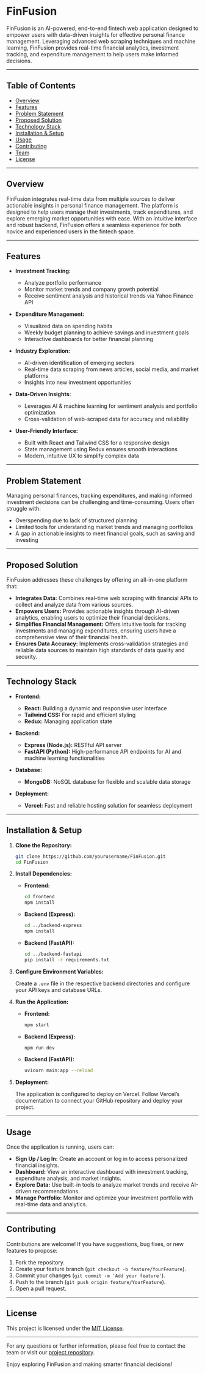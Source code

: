 # FinFusion

FinFusion is an AI-powered, end-to-end fintech web application designed to empower users with data-driven insights for effective personal finance management. Leveraging advanced web scraping techniques and machine learning, FinFusion provides real-time financial analytics, investment tracking, and expenditure management to help users make informed decisions.

---

## Table of Contents

- [Overview](#overview)
- [Features](#features)
- [Problem Statement](#problem-statement)
- [Proposed Solution](#proposed-solution)
- [Technology Stack](#technology-stack)
- [Installation & Setup](#installation--setup)
- [Usage](#usage)
- [Contributing](#contributing)
- [Team](#team)
- [License](#license)

---

## Overview

FinFusion integrates real-time data from multiple sources to deliver actionable insights in personal finance management. The platform is designed to help users manage their investments, track expenditures, and explore emerging market opportunities with ease. With an intuitive interface and robust backend, FinFusion offers a seamless experience for both novice and experienced users in the fintech space.

---

## Features

- **Investment Tracking:**  
  - Analyze portfolio performance  
  - Monitor market trends and company growth potential  
  - Receive sentiment analysis and historical trends via Yahoo Finance API

- **Expenditure Management:**  
  - Visualized data on spending habits  
  - Weekly budget planning to achieve savings and investment goals  
  - Interactive dashboards for better financial planning

- **Industry Exploration:**  
  - AI-driven identification of emerging sectors  
  - Real-time data scraping from news articles, social media, and market platforms  
  - Insights into new investment opportunities

- **Data-Driven Insights:**  
  - Leverages AI & machine learning for sentiment analysis and portfolio optimization  
  - Cross-validation of web-scraped data for accuracy and reliability

- **User-Friendly Interface:**  
  - Built with React and Tailwind CSS for a responsive design  
  - State management using Redux ensures smooth interactions  
  - Modern, intuitive UX to simplify complex data

---

## Problem Statement

Managing personal finances, tracking expenditures, and making informed investment decisions can be challenging and time-consuming. Users often struggle with:

- Overspending due to lack of structured planning  
- Limited tools for understanding market trends and managing portfolios  
- A gap in actionable insights to meet financial goals, such as saving and investing

---

## Proposed Solution

FinFusion addresses these challenges by offering an all-in-one platform that:

- **Integrates Data:** Combines real-time web scraping with financial APIs to collect and analyze data from various sources.
- **Empowers Users:** Provides actionable insights through AI-driven analytics, enabling users to optimize their financial decisions.
- **Simplifies Financial Management:** Offers intuitive tools for tracking investments and managing expenditures, ensuring users have a comprehensive view of their financial health.
- **Ensures Data Accuracy:** Implements cross-validation strategies and reliable data sources to maintain high standards of data quality and security.

---

## Technology Stack

- **Frontend:**  
  - **React:** Building a dynamic and responsive user interface  
  - **Tailwind CSS:** For rapid and efficient styling  
  - **Redux:** Managing application state

- **Backend:**  
  - **Express (Node.js):** RESTful API server  
  - **FastAPI (Python):** High-performance API endpoints for AI and machine learning functionalities

- **Database:**  
  - **MongoDB:** NoSQL database for flexible and scalable data storage

- **Deployment:**  
  - **Vercel:** Fast and reliable hosting solution for seamless deployment

---

## Installation & Setup

1. **Clone the Repository:**

   ```bash
   git clone https://github.com/yourusername/FinFusion.git
   cd FinFusion
   ```

2. **Install Dependencies:**

   - **Frontend:**

     ```bash
     cd frontend
     npm install
     ```

   - **Backend (Express):**

     ```bash
     cd ../backend-express
     npm install
     ```

   - **Backend (FastAPI):**

     ```bash
     cd ../backend-fastapi
     pip install -r requirements.txt
     ```

3. **Configure Environment Variables:**

   Create a `.env` file in the respective backend directories and configure your API keys and database URLs.

4. **Run the Application:**

   - **Frontend:**

     ```bash
     npm start
     ```

   - **Backend (Express):**

     ```bash
     npm run dev
     ```

   - **Backend (FastAPI):**

     ```bash
     uvicorn main:app --reload
     ```

5. **Deployment:**

   The application is configured to deploy on Vercel. Follow Vercel’s documentation to connect your GitHub repository and deploy your project.

---

## Usage

Once the application is running, users can:

- **Sign Up / Log In:** Create an account or log in to access personalized financial insights.
- **Dashboard:** View an interactive dashboard with investment tracking, expenditure analysis, and market insights.
- **Explore Data:** Use built-in tools to analyze market trends and receive AI-driven recommendations.
- **Manage Portfolio:** Monitor and optimize your investment portfolio with real-time data and analytics.

---

## Contributing

Contributions are welcome! If you have suggestions, bug fixes, or new features to propose:

1. Fork the repository.
2. Create your feature branch (`git checkout -b feature/YourFeature`).
3. Commit your changes (`git commit -m 'Add your feature'`).
4. Push to the branch (`git push origin feature/YourFeature`).
5. Open a pull request.

---

## License

This project is licensed under the [MIT License](LICENSE).

---

For any questions or further information, please feel free to contact the team or visit our [project repository](https://github.com/yourusername/FinFusion).

Enjoy exploring FinFusion and making smarter financial decisions!